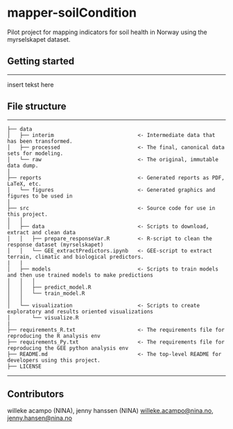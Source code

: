 # mapper-soilCondition
 
Pilot project for mapping indicators for soil health in Norway using the myrselskapet dataset. 

## Getting started

________________
insert tekst here

## File structure
________________

```
├── data
│   ├── interim                           <- Intermediate data that has been transformed.
│   ├── processed                         <- The final, canonical data sets for modeling.
│   └── raw                               <- The original, immutable data dump.
│
├── reports                               <- Generated reports as PDF, LaTeX, etc.
│   └── figures                           <- Generated graphics and figures to be used in 
│
├── src                                   <- Source code for use in this project.
│   │
│   ├── data                              <- Scripts to download, extract and clean data
│   │   ├── prepare_responseVar.R         <- R-script to clean the response dataset (myrselskapet) 
│   │   └── GEE_extractPredictors.ipynb   <- GEE-script to extract terrain, climatic and biological predictors. 
|   |
│   ├── models                            <- Scripts to train models and then use trained models to make predictions
│   │   │                 
│   │   ├── predict_model.R
│   │   └── train_model.R
│   │
│   └── visualization                     <- Scripts to create exploratory and results oriented visualizations
│       └── visualize.R
|
├── requirements_R.txt                    <- The requirements file for reproducing the R analysis env
├── requirements_Py.txt                   <- The requirements file for reproducing the GEE python analysis env
├── README.md                             <- The top-level README for developers using this project.
├── LICENSE

```

________________

## Contributors

willeke acampo (NINA), jenny hanssen (NINA) willeke.acampo@nina.no, jenny.hansen@nina.no
